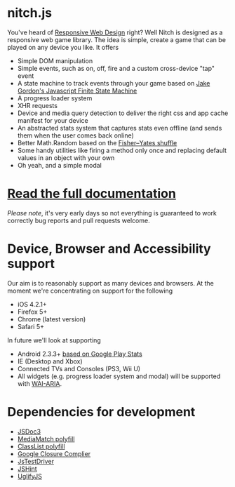 nitch.js
========

You've heard of [Responsive Web Design](http://en.wikipedia.org/wiki/Responsive_Web_Design) right? Well Nitch is designed as a responsive web game library. The idea is simple, create a game that can be played on any device you like. It offers
* Simple DOM manipulation
* Simple events, such as on, off, fire and a custom cross-device "tap" event
* A state machine to track events through your game based on [Jake Gordon's Javascript Finite State Machine](https://github.com/jakesgordon/javascript-state-machine/)
* A progress loader system
* XHR requests
* Device and media query detection to deliver the right css and app cache manifest for your device
* An abstracted stats system that captures stats even offline (and sends them when the user comes back online)
* Better Math.Random based on the [Fisher–Yates shuffle](http://en.wikipedia.org/wiki/Fisher%E2%80%93Yates_shuffle)
* Some handy utilities like firing a method only once and replacing default values in an object with your own
* Oh yeah, and a simple modal
 
[Read the full documentation](http://recursivelymade.github.com/nitch.js)
=========================== 
 
*Please note*, it's very early days so not everything is guaranteed to work correctly bug reports and pull requests welcome.

Device, Browser and Accessibility support
=========================================
Our aim is to reasonably support as many devices and browsers. At the moment we're concentrating on support for the following
* iOS 4.2.1+
* Firefox 5+
* Chrome (latest version)
* Safari 5+

In future we'll look at supporting
* Android 2.3.3+ [based on Google Play Stats](http://developer.android.com/resources/dashboard/platform-versions.html)
* IE (Desktop and Xbox)
* Connected TVs and Consoles (PS3, Wii U)
* All widgets (e.g. progress loader system and modal) will be supported with <a href="http://www.w3.org/TR/wai-aria/">WAI-ARIA</a>.

Dependencies for development
============================
* [JSDoc3](https://github.com/jsdoc3/jsdoc)
* [MediaMatch polyfill](https://github.com/paulirish/matchMedia.js)
* [ClassList polyfill](https://github.com/eligrey/classList.js)
* [Google Closure Complier](https://developers.google.com/closure/compiler/)
* [JsTestDriver](http://code.google.com/p/js-test-driver/)
* [JSHint](http://www.jshint.com/)
* [UglifyJS](https://github.com/mishoo/UglifyJS/)